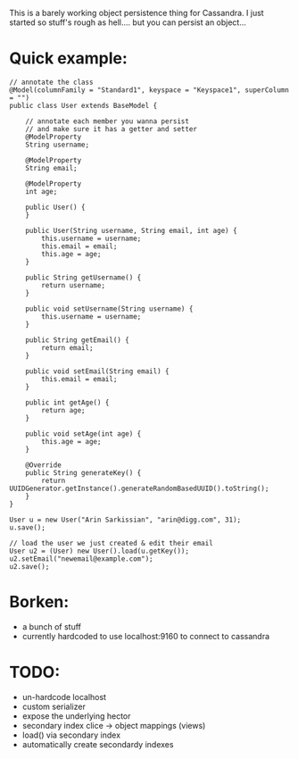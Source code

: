 This is a barely working object persistence thing for Cassandra.
I just started so stuff's rough as hell.... but you can persist an object...

# Quick example:

    // annotate the class
    @Model(columnFamily = "Standard1", keyspace = "Keyspace1", superColumn = "")
    public class User extends BaseModel {

        // annotate each member you wanna persist
        // and make sure it has a getter and setter
        @ModelProperty
        String username;

        @ModelProperty
        String email;

        @ModelProperty
        int age;

        public User() {
        }

        public User(String username, String email, int age) {
            this.username = username;
            this.email = email;
            this.age = age;
        }

        public String getUsername() {
            return username;
        }

        public void setUsername(String username) {
            this.username = username;
        }

        public String getEmail() {
            return email;
        }

        public void setEmail(String email) {
            this.email = email;
        }

        public int getAge() {
            return age;
        }

        public void setAge(int age) {
            this.age = age;
        }

        @Override
        public String generateKey() {
            return UUIDGenerator.getInstance().generateRandomBasedUUID().toString();
        }
    }

    User u = new User("Arin Sarkissian", "arin@digg.com", 31);
    u.save();

    // load the user we just created & edit their email
    User u2 = (User) new User().load(u.getKey());
    u2.setEmail("newemail@example.com");
    u2.save();


# Borken:

* a bunch of stuff
* currently hardcoded to use localhost:9160 to connect to cassandra

# TODO:

* un-hardcode localhost
* custom serializer
* expose the underlying hector
* secondary index clice -> object mappings (views)
* load() via secondary index
* automatically create secondardy indexes

